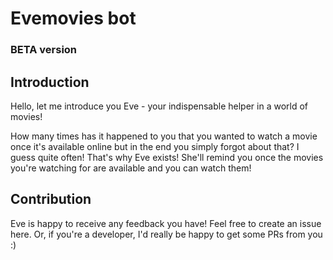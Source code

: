 # Evemovies bot

### BETA version

## Introduction

Hello, let me introduce you Eve - your indispensable helper in a world of movies!

How many times has it happened to you that you wanted to watch a movie once it's available online but in the end you simply forgot about that? I guess quite often! That's why Eve exists! She'll remind you once the movies you're watching for are available and you can watch them!

## Contribution

Eve is happy to receive any feedback you have! Feel free to create an issue here. Or, if you're a developer, I'd really be happy to get some PRs from you :)

